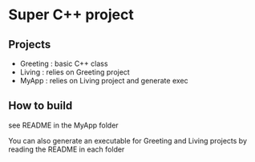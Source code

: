 # Super C++ project 

## Projects

- Greeting : basic C++ class 
- Living   : relies on Greeting project
- MyApp    : relies on Living project and generate exec 

## How to build

see README in the MyApp folder

You can also generate an executable for Greeting and Living projects by reading the README in each folder
